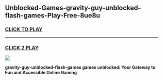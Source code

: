 
## Unblocked-Games-gravity-guy-unblocked-flash-games-Play-Free-8ue8u
<h3>
<a href="https://premium76.site?title=gravity-guy-unblocked-flash-games&ref=18A">CLICK TO PLAY</a></h3>
<hr>

<h3>
<a href="https://premium76.site?title=gravity-guy-unblocked-flash-games&ref=18A">CLICK 2 PLAY</a>
  
</h3>

<a href="https://premium76.site?title=gravity-guy-unblocked-flash-games&ref=18A"><img src="https://clearcache.store/games.png"></a>


**gravity-guy-unblocked-flash-games games unblocked: Your Gateway to Fun and Accessible Online Gaming**
